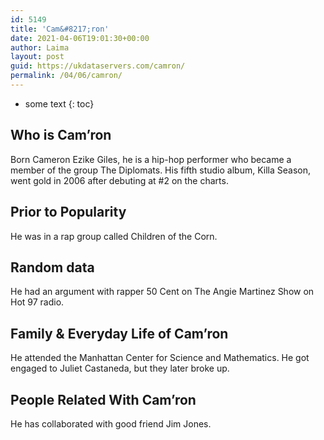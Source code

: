 ```yaml
---
id: 5149
title: 'Cam&#8217;ron'
date: 2021-04-06T19:01:30+00:00
author: Laima
layout: post
guid: https://ukdataservers.com/camron/
permalink: /04/06/camron/
---
```


* some text
{: toc}


## Who is Cam&#8217;ron
                  
                  
                  
Born Cameron Ezike Giles, he is a hip-hop performer who became a member of the group The Diplomats. His fifth studio album, Killa Season, went gold in 2006 after debuting at #2 on the charts.
                  
              
            
              
            
                
                
                
## Prior to Popularity
                  
                  
                  
He was in a rap group called Children of the Corn.
                  
              
            
              
            
                
                
                
## Random data
                  
                  
                  
He had an argument with rapper 50 Cent on The Angie Martinez Show on Hot 97 radio.
                  
              
            
              
            
                
                
                
## Family & Everyday Life of Cam&#8217;ron
                  
                  
                  
He attended the Manhattan Center for Science and Mathematics. He got engaged to Juliet Castaneda, but they later broke up.
                  
              
            
              
            
                
                
                
## People Related With Cam&#8217;ron
                  
                  
                  
He has collaborated with good friend Jim Jones.
                  
              
            
              
            
                
              
            
              
              
            
            
              
            
          
          
          